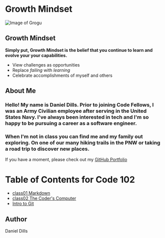 # Growth Mindset

![Image of Grogu](https://i.kym-cdn.com/photos/images/original/001/687/982/ee1.jpg)

## Growth Mindset
__Simply put, Growth Mindset is the belief that you continue to learn and evolve your your capabilities.__

- View challenges as opportunities
- Replace *failing* with *learning*
- Celebrate accomplishments of myself and others


## About Me
### Hello! My name is Daniel Dills. Prior to joining Code Fellows, I was an Army Civilian employee after serving in the United States Navy. I've always been interested in tech and I'm so happy to be pursuing a career as a software engineer.
### When I'm not in class you can find me and my family out exploring. On one of our many hiking trails in the PNW or taking a road trip to discover new places.

If you have a moment, please check out my [GitHub Portfolio](https://github.com/danieldills)

# Table of Contents for Code 102
- [class01 Markdown](class01.md)
- [class02 The Coder's Computer](class02.md)
- [Intro to Git](class03.md)



## Author
Daniel Dills




